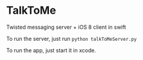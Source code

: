 TalkToMe
========

Twisted messaging server + iOS 8 client in swift

To run the server, just run 
`
python talkToMeServer.py
`

To run the app, just start it in xcode.


